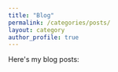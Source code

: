 ```yaml
---
title: "Blog"
permalink: /categories/posts/
layout: category
author_profile: true
---
```


Here's my blog posts:

